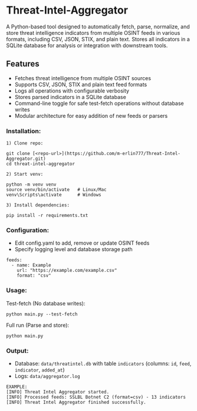 # Threat-Intel-Aggregator
A Python-based tool designed to automatically fetch, parse, normalize, and store threat intelligence indicators from multiple OSINT feeds in various formats, including CSV, JSON, STIX, and plain text. Stores all indicators in a SQLite database for analysis or integration with downstream tools.

## Features
- Fetches threat intelligence from multiple OSINT sources
- Supports CSV, JSON, STIX and plain text feed formats
- Logs all operations with configurable verbosity
- Stores parsed indicators in a SQLite database
- Command-line toggle for safe test-fetch operations without database writes
- Modular architecture for easy addition of new feeds or parsers

### Installation:
```
1) Clone repo:

git clone [<repo-url>](https://github.com/m-erlin777/Threat-Intel-Aggregator.git)
cd threat-intel-aggregator

2) Start venv:

python -m venv venv
source venv/bin/activate   # Linux/Mac
venv\Scripts\activate      # Windows

3) Install dependencies:

pip install -r requirements.txt

```

### Configuration:
- Edit config.yaml to add, remove or update OSINT feeds
- Specify logging level and database storage path
```
feeds:
  - name: Example
    url: "https://example.com/example.csv"
    format: "csv"
```

### Usage:
Test-fetch (No database writes):

`python main.py --test-fetch`

Full run (Parse and store):

`python main.py`

### Output:
- Database: `data/threatintel.db` with table `indicators` (columns: `id`, `feed`, `indicator`, `added_at`)
- Logs: `data/aggregator.log`
```
EXAMPLE:
[INFO] Threat Intel Aggregator started.
[INFO] Processed feeds: SSLBL Botnet C2 (format=csv) - 13 indicators
[INFO] Threat Intel Aggregator finished successfully.
```
